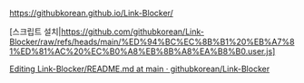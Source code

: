 https://githubkorean.github.io/Link-Blocker/

[스크립트 설치|https://github.com/githubkorean/Link-Blocker/raw/refs/heads/main/%ED%94%BC%EC%8B%B1%20%EB%A7%81%ED%81%AC%20%EC%B0%A8%EB%8B%A8%EA%B8%B0.user.js]


[Editing Link-Blocker/README.md at main · githubkorean/Link-Blocker](https://github.com/githubkorean/Link-Blocker/edit/main/README.md)
